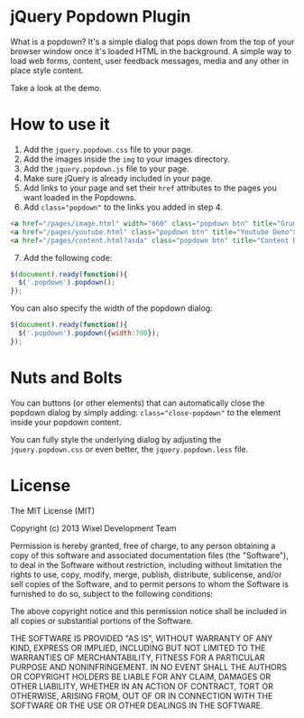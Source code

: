 jQuery Popdown Plugin
==============

What is a popdown? It's a simple dialog that pops down from the top of your browser window once it's loaded HTML in the background. A simple way to load web forms, content, user feedback messages, media and any other in place style content. 

Take a look at the demo.

# How to use it

1. Add the `jquery.popdown.css` file to your page.
2. Add the images inside the `img` to your images directory.
3. Add the `jquery.popdown.js` file to your page.
4. Make sure jQuery is already included in your page.
5. Add links to your page and set their `href` attributes to the pages you want loaded in the Popdowns.
6. Add `class="popdown"` to the links you added in step 4.

```html
<a href="/pages/image.html" width="660" class="popdown btn" title="Grumpy Demo">Grumpy Demo</a>
<a href="/pages/youtube.html" class="popdown btn" title="Youtube Demo">Youtube Demo</a>
<a href="/pages/content.html?asda" class="popdown btn" title="Content Demo">Content Demo</a>	
```

7. Add the following code:

```javascript
$(document).ready(function(){
  $('.popdown').popdown();
});
```
You can also specify the width of the popdown dialog:

```javascript
$(document).ready(function(){
  $('.popdown').popdown({width:700});
});
```

# Nuts and Bolts

You can buttons (or other elements) that can automatically close the popdown dialog by simply adding: `class="close-popdown"` to the element inside your popdown content. 

You can fully style the underlying dialog by adjusting the `jquery.popdown.css` or even better, the `jquery.popdown.less` file. 

# License

The MIT License (MIT)

Copyright (c) 2013 Wixel Development Team

Permission is hereby granted, free of charge, to any person obtaining a copy of
this software and associated documentation files (the "Software"), to deal in
the Software without restriction, including without limitation the rights to
use, copy, modify, merge, publish, distribute, sublicense, and/or sell copies of
the Software, and to permit persons to whom the Software is furnished to do so,
subject to the following conditions:

The above copyright notice and this permission notice shall be included in all
copies or substantial portions of the Software.

THE SOFTWARE IS PROVIDED "AS IS", WITHOUT WARRANTY OF ANY KIND, EXPRESS OR
IMPLIED, INCLUDING BUT NOT LIMITED TO THE WARRANTIES OF MERCHANTABILITY, FITNESS
FOR A PARTICULAR PURPOSE AND NONINFRINGEMENT. IN NO EVENT SHALL THE AUTHORS OR
COPYRIGHT HOLDERS BE LIABLE FOR ANY CLAIM, DAMAGES OR OTHER LIABILITY, WHETHER
IN AN ACTION OF CONTRACT, TORT OR OTHERWISE, ARISING FROM, OUT OF OR IN
CONNECTION WITH THE SOFTWARE OR THE USE OR OTHER DEALINGS IN THE SOFTWARE.